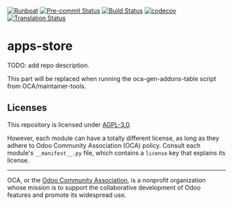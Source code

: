 
[![Runboat](https://img.shields.io/badge/runboat-Try%20me-875A7B.png)](https://runboat.odoo-community.org/builds?repo=OCA/apps-store&target_branch=16.0)
[![Pre-commit Status](https://github.com/OCA/apps-store/actions/workflows/pre-commit.yml/badge.svg?branch=16.0)](https://github.com/OCA/apps-store/actions/workflows/pre-commit.yml?query=branch%3A16.0)
[![Build Status](https://github.com/OCA/apps-store/actions/workflows/test.yml/badge.svg?branch=16.0)](https://github.com/OCA/apps-store/actions/workflows/test.yml?query=branch%3A16.0)
[![codecov](https://codecov.io/gh/OCA/apps-store/branch/16.0/graph/badge.svg)](https://codecov.io/gh/OCA/apps-store)
[![Translation Status](https://translation.odoo-community.org/widgets/apps-store-16-0/-/svg-badge.svg)](https://translation.odoo-community.org/engage/apps-store-16-0/?utm_source=widget)

<!-- /!\ do not modify above this line -->

# apps-store

TODO: add repo description.

<!-- /!\ do not modify below this line -->

<!-- prettier-ignore-start -->

[//]: # (addons)

This part will be replaced when running the oca-gen-addons-table script from OCA/maintainer-tools.

[//]: # (end addons)

<!-- prettier-ignore-end -->

## Licenses

This repository is licensed under [AGPL-3.0](LICENSE).

However, each module can have a totally different license, as long as they adhere to Odoo Community Association (OCA)
policy. Consult each module's `__manifest__.py` file, which contains a `license` key
that explains its license.

----
OCA, or the [Odoo Community Association](http://odoo-community.org/), is a nonprofit
organization whose mission is to support the collaborative development of Odoo features
and promote its widespread use.
